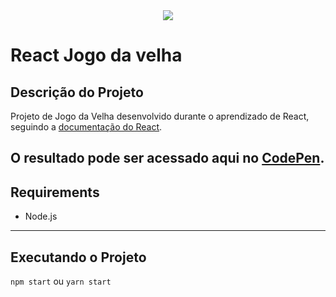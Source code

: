 <div align="center" id="badges">
    <img src="https://img.shields.io/badge/STATUS-COMPLETED-green"/>
</div>

# React Jogo da velha
## Descrição do Projeto
Projeto de Jogo da Velha desenvolvido durante o aprendizado de React, seguindo a [documentação do React](https://pt-br.reactjs.org/tutorial/tutorial.html).

O resultado pode ser acessado aqui no [CodePen](https://codepen.io/jefferson-machado/pen/QWrWrVy).
---

## Requirements
- Node.js
---

## Executando o Projeto

`npm start` ou `yarn start`


